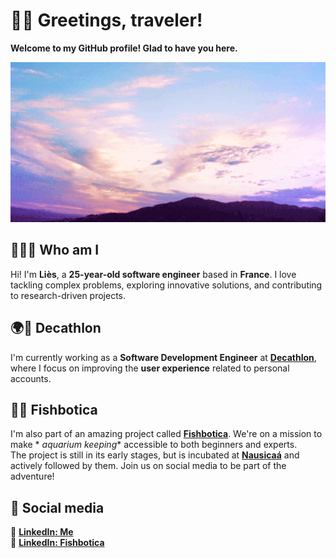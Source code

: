 # 👋🏼 Greetings, traveler!

**Welcome to my GitHub profile! Glad to have you here.**

<p align="center">
  <a href="#" style="pointer-events: none;">
    <img src="seamless_sky.gif" alt="Seamless Sky" style="width: 100vw; height: 256px; object-fit: cover;">
  </a>
</p>

## 🧑‍💻❔ Who am I

Hi! I'm **Liès**, a **25-year-old software engineer** based in **France**. I love tackling complex problems, exploring
innovative solutions, and contributing to research-driven projects.

## 🌍🏅 Decathlon

I'm currently working as a **Software Development Engineer** at [**Decathlon**](https://sustainability.decathlon.com/),
where I focus on improving the **user experience** related to personal accounts.

## 🐠📱 Fishbotica

I'm also part of an amazing project called [**Fishbotica**](https://fishbotica.fr/). We're on a mission to make *
*aquarium keeping** accessible to both beginners and experts.  
The project is still in its early stages, but is incubated at [**Nausicaá**](https://www.nausicaa.fr/en) and actively
followed by them. Join us on social media to be part of the adventure!

## 📇 Social media

🔗 [**LinkedIn: Me**](https://www.linkedin.com/in/liès-tiguercha/)  
🔗 [**LinkedIn: Fishbotica**](https://www.linkedin.com/company/fishbotica/)  
